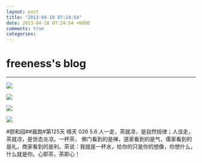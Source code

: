 ```yaml
---
layout: post
title: "2013-04-18 07:24:54"
date: 2013-04-18 07:24:54 +0800
comments: true
categories: 
---
```


# freeness's blog

----------

![](http://okqmqrbgo.bkt.clouddn.com/201304180724541.jpg)

![](http://okqmqrbgo.bkt.clouddn.com/201304180724542.jpg)

![](http://okqmqrbgo.bkt.clouddn.com/201304180724543.jpg)

![](http://okqmqrbgo.bkt.clouddn.com/201304180724544.jpg)

>
\#颐和园\#\#晨跑\#第125天 晴天 026 5.6 人一走，茶就凉，是自然规律；人没走，茶就凉，是世态炎凉。一杯茶， 佛门看到的是禅，道家看到的是气，儒家看到的是礼，商家看到的是利。茶说：我就是一杯水，给你的只是你的想像，你想什么，什么就是你。心即茶，茶即心！